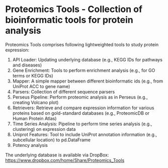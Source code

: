 # Proteomics Tools - Collection of bioinformatic tools for protein analysis
Proteomics Tools comprises following lightweighted tools to study protein expression:
1. API Loader: Updating underlying database (e.g., KEGG IDs for pathways and diseases)
2. Gene Enrichment: Tools to perform enrichment analysis (e.g., for GO terms or KEGG IDs)
3. Mapper: A simple mapper between different bioinformatic ids (e.g., from UniProt ACC to gene name)
4. Parsers: Collection of different sequence parsers
5. Perseus Pipeline: Perform proteomic analysis as in Perseus (e.g., creating Volcano plot)
6. Retrievers: Retrieve and compare expression information for various proteins
    based on gold-standard databases (e.g., ProteomicDB or Human Protein Atlas)
7. Time Series Analysis: Pipeline to perform time series analysis (e.g., clustering) on expression data
8. Uniprot Features: Tool to include UniProt annotation information (e.g., subcellular location) 
    to pd.DataFrame
9. Potency analysis

The underlying database is available via DropBox: https://www.dropbox.com/home/Share/Proteomics_Tools